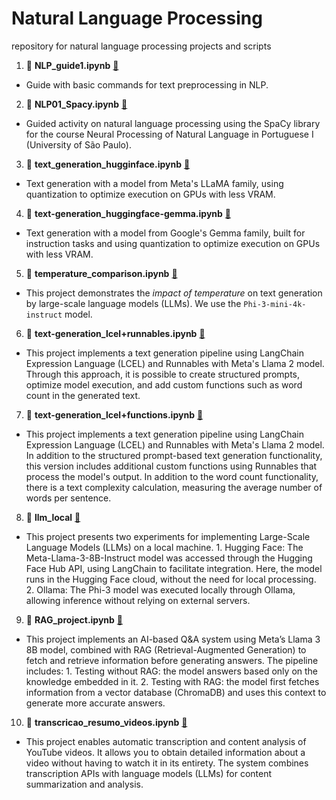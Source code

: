 # Natural Language Processing
repository for natural language processing projects and scripts

1. 📄 **NLP_guide1.ipynb** [🔗](https://github.com/thiagotims/nlp/blob/main/NLP_guide1.ipynb)
  - Guide with basic commands for text preprocessing in NLP.
2. 📄 **NLP01_Spacy.ipynb** [🔗](https://github.com/thiagotims/nlp/blob/main/NLP01_Spacy.ipynb)
  - Guided activity on natural language processing using the SpaCy library for the course Neural Processing of Natural Language in Portuguese I (University of São Paulo).
3. 📄 **text_generation_hugginface.ipynb** [🔗](https://github.com/thiagotims/nlp/blob/main/text_generation_hugginface.ipynb)
  - Text generation with a model from Meta's LLaMA family, using quantization to optimize execution on GPUs with less VRAM.
4. 📄 **text-generation_huggingface-gemma.ipynb** [🔗](https://github.com/thiagotims/nlp/blob/main/text-generation_huggingface_gemma.ipynb)
  - Text generation with a model from Google's Gemma family, built for instruction tasks and using quantization to optimize execution on GPUs with less VRAM.
5. 📄 **temperature_comparison.ipynb** [🔗](https://github.com/thiagotims/nlp/blob/main/temperature_comparison.ipynb)
  - This project demonstrates the *impact of temperature* on text generation by large-scale language models (LLMs). We use the `Phi-3-mini-4k-instruct` model.
6.  📄 **text-generation_lcel+runnables.ipynb** [🔗](https://github.com/thiagotims/nlp/blob/main/text_generation_lcel%2Brunnables.ipynb)
  - This project implements a text generation pipeline using LangChain Expression Language (LCEL) and Runnables with Meta's Llama 2 model. Through this approach, it is possible to create structured prompts, optimize model execution, and add custom functions such as word count in the generated text.
7.  📄 **text-generation_lcel+functions.ipynb** [🔗](https://github.com/thiagotims/nlp/blob/main/text_generation_lcel%2Bfunctions.ipynb)
  - This project implements a text generation pipeline using LangChain Expression Language (LCEL) and Runnables with Meta's Llama 2 model. In addition to the structured prompt-based text generation functionality, this version includes additional custom functions using Runnables that process the model's output. In addition to the word count functionality, there is a text complexity calculation, measuring the average number of words per sentence.
8. 📁 **llm_local** [🔗](https://github.com/thiagotims/nlp/tree/main/llm_local)
  - This project presents two experiments for implementing Large-Scale Language Models (LLMs) on a local machine. 1. Hugging Face: The Meta-Llama-3-8B-Instruct model was accessed through the Hugging Face Hub API, using LangChain to facilitate integration. Here, the model runs in the Hugging Face cloud, without the need for local processing. 2. Ollama: The Phi-3 model was executed locally through Ollama, allowing inference without relying on external servers.
9. 📄 **RAG_project.ipynb**  [🔗](https://github.com/thiagotims/nlp/blob/main/RAG_project.ipynb)
  - This project implements an AI-based Q&A system using Meta’s Llama 3 8B model, combined with RAG (Retrieval-Augmented Generation) to fetch and retrieve information before generating answers. The pipeline includes: 1. Testing without RAG: the model answers based only on the knowledge embedded in it. 2. Testing with RAG: the model first fetches information from a vector database (ChromaDB) and uses this context to generate more accurate answers.
10. 📄 **transcricao_resumo_videos.ipynb**  [🔗](https://github.com/thiagotims/nlp/blob/main/transcricao_resumo_videos.ipynb)
  - This project enables automatic transcription and content analysis of YouTube videos. It allows you to obtain detailed information about a video without having to watch it in its entirety. The system combines transcription APIs with language models (LLMs) for content summarization and analysis.
